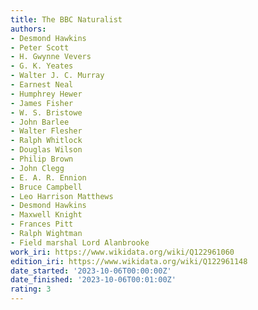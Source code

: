 ```yaml
---
title: The BBC Naturalist
authors:
- Desmond Hawkins
- Peter Scott
- H. Gwynne Vevers
- G. K. Yeates
- Walter J. C. Murray
- Earnest Neal
- Humphrey Hewer
- James Fisher
- W. S. Bristowe
- John Barlee
- Walter Flesher
- Ralph Whitlock
- Douglas Wilson
- Philip Brown
- John Clegg
- E. A. R. Ennion
- Bruce Campbell
- Leo Harrison Matthews
- Desmond Hawkins
- Maxwell Knight
- Frances Pitt
- Ralph Wightman
- Field marshal Lord Alanbrooke
work_iri: https://www.wikidata.org/wiki/Q122961060
edition_iri: https://www.wikidata.org/wiki/Q122961148
date_started: '2023-10-06T00:00:00Z'
date_finished: '2023-10-06T00:01:00Z'
rating: 3
---
```


